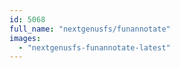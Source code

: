 ```yaml
---
id: 5068
full_name: "nextgenusfs/funannotate"
images: 
  - "nextgenusfs-funannotate-latest"
---
```

